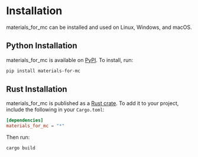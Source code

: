 # Installation

materials_for_mc can be installed and used on Linux, Windows, and macOS.

## Python Installation

materials_for_mc is available on [PyPI](https://pypi.org/project/materials-for-mc). To install, run:

```bash
pip install materials-for-mc
```

## Rust Installation

materials_for_mc is published as a [Rust crate](https://crates.io/crates/materials_for_mc). To add it to your project, include the following in your `Cargo.toml`:

```toml
[dependencies]
materials_for_mc = "*"
```

Then run:

```bash
cargo build
```
